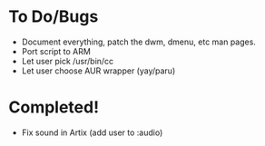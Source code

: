 # To Do/Bugs

* Document everything, patch the dwm, dmenu, etc man pages.
* Port script to ARM
* Let user pick /usr/bin/cc
* Let user choose AUR wrapper (yay/paru)

# Completed!
* Fix sound in Artix (add user to :audio)
